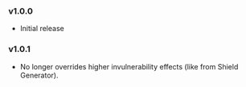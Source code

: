 ### v1.0.0
* Initial release

### v1.0.1
* No longer overrides higher invulnerability effects (like from Shield Generator).
